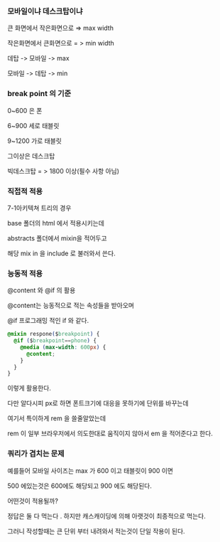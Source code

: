 ### 모바일이냐 데스크탑이냐

큰 화면에서 작은화면으로 ⇒ max width

작은화면에서 큰화면으로 = > min width

데탑 -> 모바일 -> max

모바일 -> 데탑 -> min

### break point 의 기준

0~600 은 폰

6~900 세로 태블릿

9~1200 가로 태블릿

그이상은 데스크탑

빅데스크탑 = > 1800 이상(필수 사항 아님)

### 직접적 적용

7-1아키텍쳐 트리의 경우

base 폴더의 html 에서 적용시키는데

abstracts 폴더에서 mixin을 적어두고

해당 mix in 을 include 로 불러와서 쓴다.

### 능동적 적용

@content 와 @if 의 활용

@content는 능동적으로 적는 속성들을 받아오며

@if 프로그래밍 적인 if 와 같다.

```css
@mixin respone($breakpoint) {
  @if ($breakpoint==phone) {
    @media (max-width: 600px) {
      @content;
    }
  }
}
```

이렇게 활용한다.

다만 알다시피 px로 하면 폰트크기에 대응을 못하기에 단위를 바꾸는데

여기서 특이하게 rem 을 쓸줄알았는데

rem 이 일부 브라우저에서 의도한대로 움직이지 않아서 em 을 적어준다고 한다.

### 쿼리가 겹치는 문제

예를들어 모바일 사이즈는 max 가 600 이고 태블릿이 900 이면

500 에있는것은 600에도 해당되고 900 에도 해당된다.

어떤것이 적용될까?

정답은 둘 다 먹는다 . 하지만 캐스캐이딩에 의해 아랫것이 최종적으로 먹는다.

그러니 작성할때는 큰 단위 부터 내려와서 적는것이 단일 작용이 된다.
